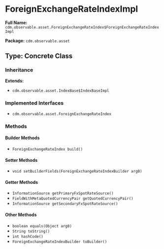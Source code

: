 # ForeignExchangeRateIndexImpl

**Full Name:** `cdm.observable.asset.ForeignExchangeRateIndex$ForeignExchangeRateIndexImpl`

**Package:** `cdm.observable.asset`

## Type: Concrete Class

### Inheritance

**Extends:**
- `cdm.observable.asset.IndexBase$IndexBaseImpl`

### Implemented Interfaces

- `cdm.observable.asset.ForeignExchangeRateIndex`

### Methods

#### Builder Methods

- `ForeignExchangeRateIndex build()`

#### Setter Methods

- `void setBuilderFields(ForeignExchangeRateIndexBuilder arg0)`

#### Getter Methods

- `InformationSource getPrimaryFxSpotRateSource()`
- `FieldWithMetaQuotedCurrencyPair getQuotedCurrencyPair()`
- `InformationSource getSecondaryFxSpotRateSource()`

#### Other Methods

- `boolean equals(Object arg0)`
- `String toString()`
- `int hashCode()`
- `ForeignExchangeRateIndexBuilder toBuilder()`

